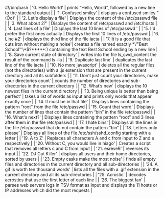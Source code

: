 #!/bin/bash
| '0. Hello World' | prints “Hello, World”, followed by a new line to the standard output |
| '1. Confused smiley' | displays a confused smiley "(Ôo)' |
| '2. Let's display a file' | Displays the content of the /etc/passwd file |
| '3. What about 2?' | Displays the content of /etc/passwd and /etc/hosts |
| '4. Last lines of a file' | Displays the last 10 lines of /etc/passwd ' |
| '5. I'd prefer the first ones actually | Displays the first 10 lines of /etc/passwd |
| '6. Line #2' |  displays the third line of the file iacta |
| '7. It is a good file that cuts iron without making a noise'| creates a file named exactly \*\\'"Best School"\'\\*$\?\*\*\*\*\*:) containing the text Best School ending by a new line |
| '8. Save current state of directory' | writes into the file ls_cwd_content the result of the command ls -la |
| '9. Duplicate last line' | duplicates the last line of the file iacta |
| '10. No more javascript' |  deletes all the regular files (not the directories) with a .js extension that are present in the current directory and all its subfolders |
| '11. Don't just count your directories, make your directories count' | counts the number of directories and sub-directories in the current directory |
| '12. What’s new' |  displays the 10 newest files in the current directory |
| '13. Being unique is better than being perfect' | takes a list of words as input and prints only words that appear exactly once |
| '14. It must be in that file' | Displays lines containing the pattern “root” from the file /etc/passwd |
| '15. Count that word' | Displays the number of lines that contain the pattern “bin” in the file /etc/passwd |
| '16. What's next?' | Displays lines containing the pattern “root” and 3 lines after them in the file /etc/passwd |
| '17. I hate bins' | Displays all the lines in the file /etc/passwd that do not contain the pattern “bin” |
| '18. Letters only please' | Displays all lines of the file /etc/ssh/sshd_config starting with a letter |
| '19. A to Z' | Replaces all characters A and c from input to Z and e respectively |
| '20. Without C, you would live in hiago' | Creates a script that removes all letters c and C from input |
| '21. esreveR' |  reverses its input |
| '22. DJ Cut Killer' | displays all users and their home directories, sorted by users |
| '23. Empty casks make the most noise' |  finds all empty files and directories in the current directory and all sub-directories |
| '24. A gif is worth ten thousand words' | lists all the files with a .gif extension in the current directory and all its sub-directories |
| '25. Acrostic' | decodes acrostics that use the first letter of each line |
| '26. The biggest fan' | parses web servers logs in TSV format as input and displays the 11 hosts or IP addresses which did the most requests |
